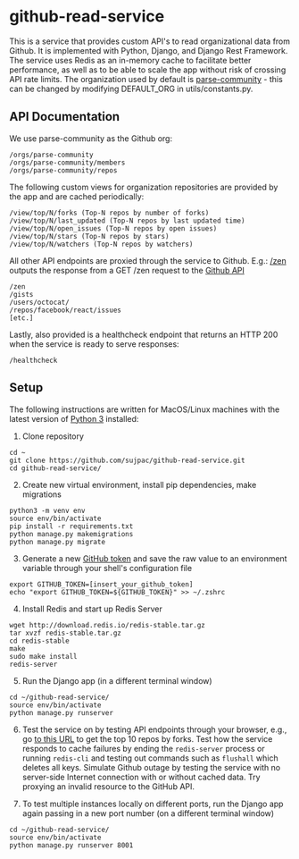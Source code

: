 # github-read-service
This is a service that provides custom API's to read organizational data from Github. It is implemented with Python, Django, and Django Rest Framework. The service uses Redis as an in-memory cache to facilitate better performance, as well as to be able to scale the app without risk of crossing API rate limits. The organization used by default is [parse-community](https://github.com/parse-community) - this can be changed by modifying DEFAULT_ORG in utils/constants.py.


## API Documentation
We use parse-community as the Github org:
```
/orgs/parse-community
/orgs/parse-community/members
/orgs/parse-community/repos
```

The following custom views for organization repositories are provided by the app and are cached periodically:
```
/view/top/N/forks (Top-N repos by number of forks)
/view/top/N/last_updated (Top-N repos by last updated time)
/view/top/N/open_issues (Top-N repos by open issues)
/view/top/N/stars (Top-N repos by stars)
/view/top/N/watchers (Top-N repos by watchers)
```

All other API endpoints are proxied through the service to Github. E.g.:
[/zen](http://127.0.0.1:8000/{resource}/) outputs the response from a GET /zen request to the [Github API](https://api.github.com/zen)
```
/zen
/gists
/users/octocat/
/repos/facebook/react/issues
[etc.]
```

Lastly, also provided is a healthcheck endpoint that returns an HTTP 200 when the service is ready to serve responses:
```
/healthcheck
```


## Setup
The following instructions are written for MacOS/Linux machines with the latest version of [Python 3](https://www.python.org/downloads/) installed:

1. Clone repository
```
cd ~
git clone https://github.com/sujpac/github-read-service.git
cd github-read-service/
```

2. Create new virtual environment, install pip dependencies, make migrations
```
python3 -m venv env
source env/bin/activate
pip install -r requirements.txt
python manage.py makemigrations
python manage.py migrate
```

3. Generate a new [GitHub token](https://github.com/settings/tokens) and save the raw value to an environment variable through your shell's configuration file
```
export GITHUB_TOKEN=[insert_your_github_token]
echo "export GITHUB_TOKEN=${GITHUB_TOKEN}" >> ~/.zshrc
```

4. Install Redis and start up Redis Server
```
wget http://download.redis.io/redis-stable.tar.gz
tar xvzf redis-stable.tar.gz
cd redis-stable
make
sudo make install
redis-server
```

5. Run the Django app (in a different terminal window)
```
cd ~/github-read-service/
source env/bin/activate
python manage.py runserver
```

6. Test the service on by testing API endpoints through your browser, e.g., go [to this URL](http://127.0.0.1:8000/view/top/10/forks/) to get the top 10 repos by forks. Test how the service responds to cache failures by ending the ```redis-server``` process or running ```redis-cli``` and testing out commands such as ```flushall``` which deletes all keys. Simulate Github outage by testing the service with no server-side Internet connection with or without cached data. Try proxying an invalid resource to the GitHub API.

7. To test multiple instances locally on different ports, run the Django app again passing in a new port number (on a different terminal window)
```
cd ~/github-read-service/
source env/bin/activate
python manage.py runserver 8001
```
